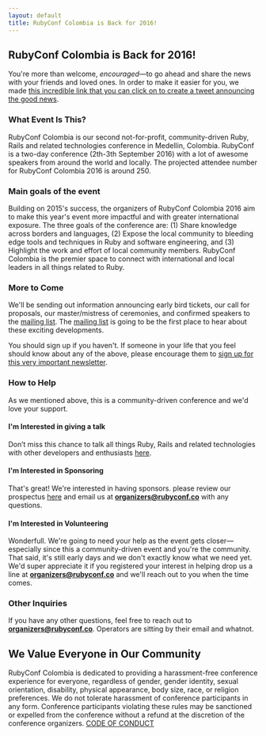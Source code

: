 ```yaml
---
layout: default
title: RubyConf Colombia is Back for 2016!
---
```


## RubyConf Colombia is Back for 2016!

  You're more than welcome, _encouraged_—to go ahead and share the news with
  your friends and loved ones. In order to make it easier for you, we made
  [this incredible link that you can click on to create a tweet announcing the good news](https://twitter.com/home?status=I%20just%20found%20out%20that%20%40rubyconfco%20is%20going%20to%20be%20on%20September%202th%20and%203th%2C%202016%20in%20Medellin%2C%20Colombia%21%20http%3A%2F%2Fwww.rubyconf.co%2F).

### What Event Is This?

  RubyConf Colombia is our second not-for-profit, community-driven Ruby, Rails
  and related technologies conference in Medellin, Colombia. RubyConf is a
  two-day conference (2th-3th September 2016) with a lot of awesome speakers
  from around the world and locally. The projected attendee number for RubyConf
  Colombia 2016 is around 250.

### Main goals of the event

  Building on 2015's success, the organizers of RubyConf Colombia 2016 aim to
  make this year's event more impactful and with greater international exposure.
  The three goals of the conference are: (1) Share knowledge across borders and
  languages, (2) Expose the local community to bleeding edge tools and
  techniques in Ruby and software engineering, and (3) Highlight the work and
  effort of local community members. RubyConf Colombia is the premier space to
  connect with international and local leaders in all things related to Ruby.

### More to Come

  We'll be sending out information announcing early bird tickets, our
  call for proposals, our master/mistress of ceremonies, and confirmed
  speakers to the [mailing list](rubyconf.us11.list-manage.com/subscribe/post?u=7b7c2e5ead7427750ced71f09&amp;id=22ba1d80e6). The [mailing list](rubyconf.us11.list-manage.com/subscribe/post?u=7b7c2e5ead7427750ced71f09&amp;id=22ba1d80e6) is going to
  be the first place to hear about these exciting developments.

  You should sign up if you haven't. If someone in your life that you
  feel should know about any of the above, please encourage them to
  [sign up for this very important newsletter](rubyconf.us11.list-manage.com/subscribe/post?u=7b7c2e5ead7427750ced71f09&amp;id=22ba1d80e6).

### How to Help

  As we mentioned above, this is a community-driven conference and we'd love
  your support.

#### I'm Interested in giving a talk

  Don’t miss this chance to talk all things Ruby, Rails and related technologies
  with other developers and enthusiasts [here](https://www.papercall.io/rubyconfco-2016).

#### I'm Interested in Sponsoring

  That's great! We're interested in having sponsors. please review our
  prospectus [here](http://www.rubyconf.co/assets/rubyconf_2016.pdf) and email
  us at **organizers@rubyconf.co** with any questions.

#### I'm Interested in Volunteering

  Wonderfull. We're going to need your help as the event gets closer—especially
  since this a community-driven event and you're the community. That said, it's
  still early days and we don't exactly know what we need yet. We'd super
  appreciate it if you registered your interest in helping drop us a line at
  **organizers@rubyconf.co** and we'll reach out to you when the time comes.

### Other Inquiries

  If you have any other questions, feel free to reach out to
  **organizers@rubyconf.co**. Operators are sitting by their email and
  whatnot.

## We Value Everyone in Our Community

  RubyConf Colombia is dedicated to providing a harassment-free
  conference experience for everyone, regardless of gender, gender
  identity, sexual orientation, disability, physical appearance, body
  size, race, or religion preferences. We do not tolerate harassment of
  conference participants in any form. Conference participants violating
  these rules may be sanctioned or expelled from the conference without
  a refund at the discretion of the conference organizers.
  [CODE OF CONDUCT](http://www.rubyconf.co/code-of-conduct.html)
